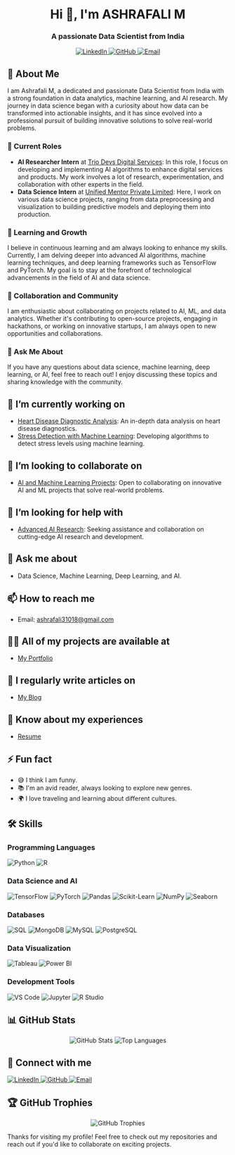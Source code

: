 <h1 align="center">Hi 👋, I'm ASHRAFALI M</h1>
<h3 align="center">A passionate Data Scientist from India</h3>

<p align="center">
  <a href="https://www.linkedin.com/in/ashrafali-m-769b25246" target="_blank">
    <img src="https://img.shields.io/badge/LinkedIn-ashrafali--m-blue" alt="LinkedIn">
  </a>
  <a href="https://github.com/ASHRAFALI-M" target="_blank">
    <img src="https://img.shields.io/badge/GitHub-ASHRAFALI--M-black" alt="GitHub">
  </a>
  <a href="mailto:ashrafali31018@gmail.com">
    <img src="https://img.shields.io/badge/Email-ashrafali31018@gmail.com-red" alt="Email">
  </a>
</p>

## 🌟 About Me

I am Ashrafali M, a dedicated and passionate Data Scientist from India with a strong foundation in data analytics, machine learning, and AI research. My journey in data science began with a curiosity about how data can be transformed into actionable insights, and it has since evolved into a professional pursuit of building innovative solutions to solve real-world problems.

### 🔭 Current Roles

- **AI Researcher Intern** at [Trio Devs Digital Services](#): In this role, I focus on developing and implementing AI algorithms to enhance digital services and products. My work involves a lot of research, experimentation, and collaboration with other experts in the field.
- **Data Science Intern** at [Unified Mentor Private Limited](#): Here, I work on various data science projects, ranging from data preprocessing and visualization to building predictive models and deploying them into production.

### 🌱 Learning and Growth

I believe in continuous learning and am always looking to enhance my skills. Currently, I am delving deeper into advanced AI algorithms, machine learning techniques, and deep learning frameworks such as TensorFlow and PyTorch. My goal is to stay at the forefront of technological advancements in the field of AI and data science.

### 👯 Collaboration and Community

I am enthusiastic about collaborating on projects related to AI, ML, and data analytics. Whether it's contributing to open-source projects, engaging in hackathons, or working on innovative startups, I am always open to new opportunities and collaborations.

### 💬 Ask Me About

If you have any questions about data science, machine learning, deep learning, or AI, feel free to reach out! I enjoy discussing these topics and sharing knowledge with the community.


## 🔭 I’m currently working on

- [Heart Disease Diagnostic Analysis](https://github.com/ASHRAFALI-M/-Machine-Learning-Projects/blob/main/ML_Heart_Disease.ipynb): An in-depth data analysis on heart disease diagnostics.
- [Stress Detection with Machine Learning](https://github.com/ASHRAFALI-M/-Machine-Learning-Projects/blob/main/ML_Stress%20Deduction%20with%20Machine%20Learning.ipynb): Developing algorithms to detect stress levels using machine learning.

## 👯 I’m looking to collaborate on

- [AI and Machine Learning Projects](#): Open to collaborating on innovative AI and ML projects that solve real-world problems.

## 🤝 I’m looking for help with

- [Advanced AI Research](#): Seeking assistance and collaboration on cutting-edge AI research and development.

## 💬 Ask me about

- Data Science, Machine Learning, Deep Learning, and AI.

## 📫 How to reach me

- Email: [ashrafali31018@gmail.com](mailto:ashrafali31018@gmail.com)

## 👨‍💻 All of my projects are available at

- [My Portfolio](https://github.com/ASHRAFALI-M?tab=repositories)

## 📝 I regularly write articles on

- [My Blog](https://medium.com/@ashrafali31018)

## 📄 Know about my experiences

- [Resume](https://drive.google.com/file/d/1vH4_XyEhNU6CyyYI-ni3yIyKF8pbMBb-/view?usp=sharing)

## ⚡ Fun fact

- 😅 I think I am funny.
- 📚 I'm an avid reader, always looking to explore new genres.
- 🌍 I love traveling and learning about different cultures.


## 🛠 Skills

### Programming Languages
![Python](https://img.shields.io/badge/-Python-3776AB?style=flat&logo=python&logoColor=white)
![R](https://img.shields.io/badge/-R-276DC3?style=flat&logo=r&logoColor=white)

### Data Science and AI
![TensorFlow](https://img.shields.io/badge/-TensorFlow-FF6F00?style=flat&logo=tensorflow&logoColor=white)
![PyTorch](https://img.shields.io/badge/-PyTorch-EE4C2C?style=flat&logo=pytorch&logoColor=white)
![Pandas](https://img.shields.io/badge/-Pandas-150458?style=flat&logo=pandas&logoColor=white)
![Scikit-Learn](https://img.shields.io/badge/-ScikitLearn-F7931E?style=flat&logo=scikit-learn&logoColor=white)
![NumPy](https://img.shields.io/badge/-NumPy-013243?style=flat&logo=numpy&logoColor=white)
![Seaborn](https://img.shields.io/badge/-Seaborn-3776AB?style=flat&logo=seaborn&logoColor=white)

### Databases
![SQL](https://img.shields.io/badge/-SQL-4479A1?style=flat&logo=sql&logoColor=white)
![MongoDB](https://img.shields.io/badge/-MongoDB-47A248?style=flat&logo=mongodb&logoColor=white)
![MySQL](https://img.shields.io/badge/-MySQL-4479A1?style=flat&logo=mysql&logoColor=white)
![PostgreSQL](https://img.shields.io/badge/-PostgreSQL-336791?style=flat&logo=postgresql&logoColor=white)

### Data Visualization
![Tableau](https://img.shields.io/badge/-Tableau-E97627?style=flat&logo=tableau&logoColor=white)
![Power BI](https://img.shields.io/badge/-PowerBI-F2C811?style=flat&logo=powerbi&logoColor=white)

### Development Tools
![VS Code](https://img.shields.io/badge/-VSCode-007ACC?style=flat&logo=visual-studio-code&logoColor=white)
![Jupyter](https://img.shields.io/badge/-Jupyter-F37626?style=flat&logo=jupyter&logoColor=white)
![R Studio](https://img.shields.io/badge/-RStudio-75AADB?style=flat&logo=rstudio&logoColor=white)

## 📊 GitHub Stats

<p align="center">
  <img src="https://github-readme-stats.vercel.app/api?username=ASHRAFALI-M&show_icons=true&theme=radical" alt="GitHub Stats">
  <img src="https://github-readme-stats.vercel.app/api/top-langs/?username=ASHRAFALI-M&layout=compact&theme=radical" alt="Top Languages">
</p>

## 🔗 Connect with me

<p align="left">
  <a href="https://www.linkedin.com/in/ashrafali-m-769b25246" target="_blank">
    <img src="https://img.shields.io/badge/LinkedIn-ashrafali--m-blue" alt="LinkedIn">
  </a>
  <a href="https://github.com/ASHRAFALI-M" target="_blank">
    <img src="https://img.shields.io/badge/GitHub-ASHRAFALI--M-black" alt="GitHub">
  </a>
  <a href="mailto:ashrafali31018@gmail.com">
    <img src="https://img.shields.io/badge/Email-ashrafali31018@gmail.com-red" alt="Email">
  </a>
</p>

## 🏆 GitHub Trophies

<p align="center">
  <img src="https://github-profile-trophy.vercel.app/?username=ASHRAFALI-M&theme=radical" alt="GitHub Trophies">
</p>


Thanks for visiting my profile! Feel free to check out my repositories and reach out if you'd like to collaborate on exciting projects.
